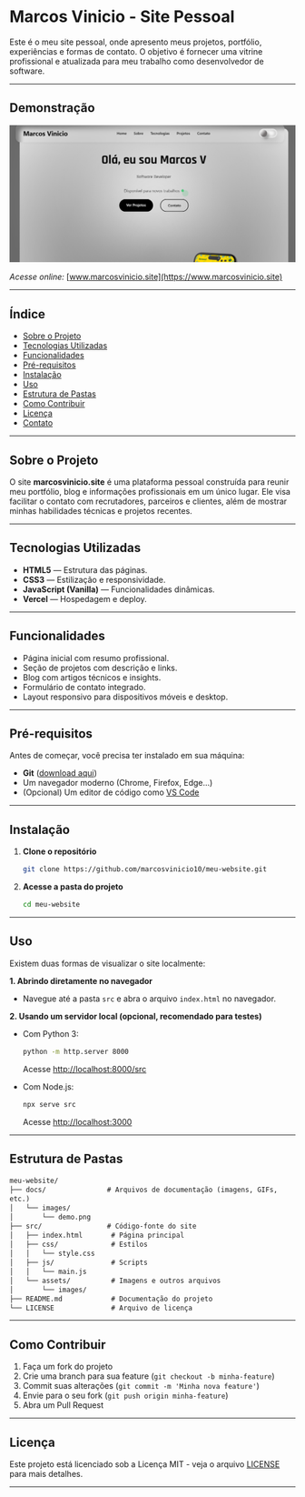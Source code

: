 # Marcos Vinicio - Site Pessoal

Este é o meu site pessoal, onde apresento meus projetos, portfólio, experiências e formas de contato. O objetivo é fornecer uma vitrine profissional e atualizada para meu trabalho como desenvolvedor de software.

---

## Demonstração

![Screenshot do site](docs/images/demo.png)

*Acesse online:* [www.marcosvinicio.site](https://www.marcosvinicio.site)

---

## Índice

- [Sobre o Projeto](#sobre-o-projeto)  
- [Tecnologias Utilizadas](#tecnologias-utilizadas)  
- [Funcionalidades](#funcionalidades)  
- [Pré-requisitos](#pré-requisitos)  
- [Instalação](#instalação)  
- [Uso](#uso)  
- [Estrutura de Pastas](#estrutura-de-pastas)  
- [Como Contribuir](#como-contribuir)  
- [Licença](#licença)  
- [Contato](#contato)  

---

## Sobre o Projeto

O site **marcosvinicio.site** é uma plataforma pessoal construída para reunir meu portfólio, blog e informações profissionais em um único lugar. Ele visa facilitar o contato com recrutadores, parceiros e clientes, além de mostrar minhas habilidades técnicas e projetos recentes.

---

## Tecnologias Utilizadas

- **HTML5** — Estrutura das páginas.  
- **CSS3** — Estilização e responsividade.  
- **JavaScript (Vanilla)** — Funcionalidades dinâmicas.  
- **Vercel** — Hospedagem e deploy.  

---

## Funcionalidades

- Página inicial com resumo profissional.  
- Seção de projetos com descrição e links.  
- Blog com artigos técnicos e insights.  
- Formulário de contato integrado.  
- Layout responsivo para dispositivos móveis e desktop.  

---

## Pré-requisitos

Antes de começar, você precisa ter instalado em sua máquina:

- **Git** ([download aqui](https://git-scm.com/downloads))  
- Um navegador moderno (Chrome, Firefox, Edge...)  
- (Opcional) Um editor de código como [VS Code](https://code.visualstudio.com/)  

---

## Instalação

1. **Clone o repositório**
   ```bash
   git clone https://github.com/marcosvinicio10/meu-website.git
   ```
2. **Acesse a pasta do projeto**
   ```bash
   cd meu-website
   ```

---

## Uso

Existem duas formas de visualizar o site localmente:

**1. Abrindo diretamente no navegador**  
- Navegue até a pasta `src` e abra o arquivo `index.html` no navegador.

**2. Usando um servidor local (opcional, recomendado para testes)**  
- Com Python 3:
  ```bash
  python -m http.server 8000
  ```
  Acesse [http://localhost:8000/src](http://localhost:8000/src)

- Com Node.js:
  ```bash
  npx serve src
  ```
  Acesse [http://localhost:3000](http://localhost:3000)

---

## Estrutura de Pastas

```text
meu-website/
├── docs/               # Arquivos de documentação (imagens, GIFs, etc.)
│   └── images/
│       └── demo.png
├── src/                # Código-fonte do site
│   ├── index.html       # Página principal
│   ├── css/             # Estilos
│   │   └── style.css
│   ├── js/              # Scripts
│   │   └── main.js
│   └── assets/          # Imagens e outros arquivos
│       └── images/
├── README.md            # Documentação do projeto
└── LICENSE              # Arquivo de licença
```

---

## Como Contribuir

1. Faça um fork do projeto  
2. Crie uma branch para sua feature (`git checkout -b minha-feature`)  
3. Commit suas alterações (`git commit -m 'Minha nova feature'`)  
4. Envie para o seu fork (`git push origin minha-feature`)  
5. Abra um Pull Request  

---

## Licença

Este projeto está licenciado sob a Licença MIT - veja o arquivo [LICENSE](LICENSE) para mais detalhes.

---
